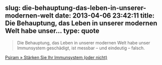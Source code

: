 slug: die-behauptung-das-leben-in-unserer-modernen-welt
date: 2013-04-06 23:42:11
title: Die Behauptung, das Leben in unserer modernen Welt habe unser...
type: quote
---

> Die Behauptung, das Leben in unserer modernen Welt habe unser Immunsystem geschädigt, ist messbar – und eindeutig – falsch.

[Psiram » Stärken Sie Ihr Immunsystem (oder nicht)](http://blog.psiram.com/2013/01/starken-sie-ihr-immunsystem-oder-nicht/)
